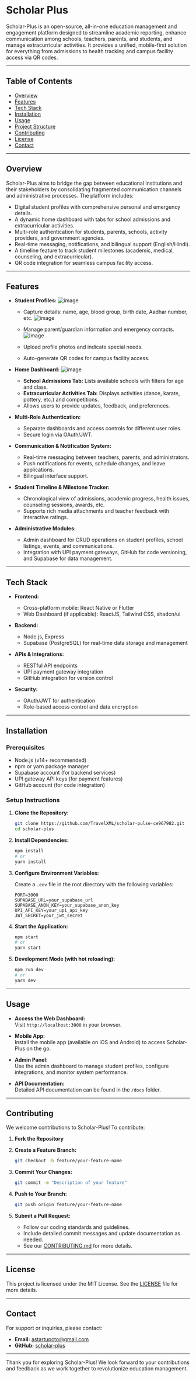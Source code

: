 # Scholar Plus

Scholar-Plus is an open-source, all-in-one education management and engagement platform designed to streamline academic reporting, enhance communication among schools, teachers, parents, and students, and manage extracurricular activities. It provides a unified, mobile-first solution for everything from admissions to health tracking and campus facility access via QR codes.

---

## Table of Contents

- [Overview](#overview)
- [Features](#features)
- [Tech Stack](#tech-stack)
- [Installation](#installation)
- [Usage](#usage)
- [Project Structure](#project-structure)
- [Contributing](#contributing)
- [License](#license)
- [Contact](#contact)

---

## Overview

Scholar-Plus aims to bridge the gap between educational institutions and their stakeholders by consolidating fragmented communication channels and administrative processes. The platform includes:

- Digital student profiles with comprehensive personal and emergency details.
- A dynamic home dashboard with tabs for school admissions and extracurricular activities.
- Multi-role authentication for students, parents, schools, activity providers, and government agencies.
- Real-time messaging, notifications, and bilingual support (English/Hindi).
- A timeline feature to track student milestones (academic, medical, counseling, and extracurricular).
- QR code integration for seamless campus facility access.

---

## Features

- **Student Profiles:**
   ![image](https://github.com/user-attachments/assets/76801e6e-a646-4946-9fb4-011a1a8702c9)

  - Capture details: name, age, blood group, birth date, Aadhar number, etc.
   ![image](https://github.com/user-attachments/assets/fbeccd8d-c8b9-4f3a-b67e-e1bbe1fe6fd6)

  - Manage parent/guardian information and emergency contacts.
    ![image](https://github.com/user-attachments/assets/a3d0f4b6-3c23-4c28-83c9-7a3294cd6e08)

  - Upload profile photos and indicate special needs.
  - Auto-generate QR codes for campus facility access.

- **Home Dashboard:**
  ![image](https://github.com/user-attachments/assets/34522077-ea17-4ddd-90ed-b4c2b9f4a402)

  - **School Admissions Tab:** Lists available schools with filters for age and class.
  - **Extracurricular Activities Tab:** Displays activities (dance, karate, pottery, etc.) and competitions.
  - Allows users to provide updates, feedback, and preferences.

- **Multi-Role Authentication:**  
  - Separate dashboards and access controls for different user roles.
  - Secure login via OAuth/JWT.

- **Communication & Notification System:**  
  - Real-time messaging between teachers, parents, and administrators.
  - Push notifications for events, schedule changes, and leave applications.
  - Bilingual interface support.

- **Student Timeline & Milestone Tracker:**  
  - Chronological view of admissions, academic progress, health issues, counseling sessions, awards, etc.
  - Supports rich media attachments and teacher feedback with interactive ratings.

- **Administrative Modules:**  
  - Admin dashboard for CRUD operations on student profiles, school listings, events, and communications.
  - Integration with UPI payment gateways, GitHub for code versioning, and Supabase for data management.

---

## Tech Stack

- **Frontend:**  
  - Cross-platform mobile: React Native or Flutter  
  - Web Dashboard (if applicable): ReactJS, Tailwind CSS, shadcn/ui

- **Backend:**  
  - Node.js, Express  
  - Supabase (PostgreSQL) for real-time data storage and management

- **APIs & Integrations:**  
  - RESTful API endpoints  
  - UPI payment gateway integration  
  - GitHub integration for version control

- **Security:**  
  - OAuth/JWT for authentication  
  - Role-based access control and data encryption

---

## Installation

### Prerequisites

- Node.js (v14+ recommended)
- npm or yarn package manager
- Supabase account (for backend services)
- UPI gateway API keys (for payment features)
- GitHub account (for code integration)

### Setup Instructions

1. **Clone the Repository:**

   ```bash
   git clone https://github.com/TravelXML/scholar-pulse-ce967982.git
   cd scholar-plus
   ```

2. **Install Dependencies:**

   ```bash
   npm install
   # or
   yarn install
   ```

3. **Configure Environment Variables:**

   Create a `.env` file in the root directory with the following variables:

   ```env
   PORT=3000
   SUPABASE_URL=your_supabase_url
   SUPABASE_ANON_KEY=your_supabase_anon_key
   UPI_API_KEY=your_upi_api_key
   JWT_SECRET=your_jwt_secret
   ```

4. **Start the Application:**

   ```bash
   npm start
   # or
   yarn start
   ```

5. **Development Mode (with hot reloading):**

   ```bash
   npm run dev
   # or
   yarn dev
   ```

---

## Usage

- **Access the Web Dashboard:**  
  Visit `http://localhost:3000` in your browser.

- **Mobile App:**  
  Install the mobile app (available on iOS and Android) to access Scholar-Plus on the go.

- **Admin Panel:**  
  Use the admin dashboard to manage student profiles, configure integrations, and monitor system performance.

- **API Documentation:**  
  Detailed API documentation can be found in the `/docs` folder.

---


## Contributing

We welcome contributions to Scholar-Plus! To contribute:

1. **Fork the Repository**

2. **Create a Feature Branch:**

   ```bash
   git checkout -b feature/your-feature-name
   ```

3. **Commit Your Changes:**

   ```bash
   git commit -m "Description of your feature"
   ```

4. **Push to Your Branch:**

   ```bash
   git push origin feature/your-feature-name
   ```

5. **Submit a Pull Request:**

   - Follow our coding standards and guidelines.
   - Include detailed commit messages and update documentation as needed.
   - See our [CONTRIBUTING.md](CONTRIBUTING.md) for more details.

---

## License

This project is licensed under the MIT License. See the [LICENSE](LICENSE) file for more details.

---

## Contact

For support or inquiries, please contact:

- **Email:** astartupcto@gmail.com
- **GitHub:** [scholar-plus](https://github.com/TravelXML/scholar-pulse-ce967982)


---

Thank you for exploring Scholar-Plus! We look forward to your contributions and feedback as we work together to revolutionize education management.
```
